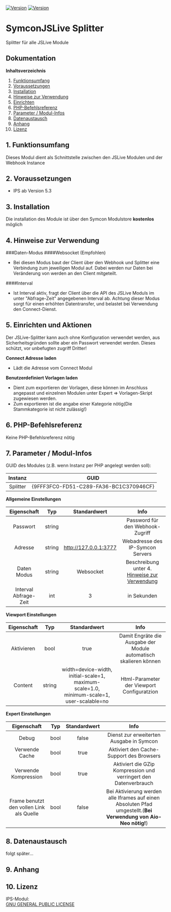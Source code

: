 [![Version](https://img.shields.io/badge/Symcon-PHPModul-red.svg)](https://www.symcon.de/service/dokumentation/entwicklerbereich/sdk-tools/sdk-php/)
[![Version](https://img.shields.io/badge/Symcon%20Version-5.3%20%3E-green.svg)](https://www.symcon.de/forum/threads/30857-IP-Symcon-5-3-%28Stable%29-Changelog)
# SymconJSLive Splitter

Splitter für alle JSLive Module

## Dokumentation

**Inhaltsverzeichnis**

1. [Funktionsumfang](#1-funktionsumfang)
2. [Voraussetzungen](#2-voraussetzungen)
3. [Installation](#3-installation)
4. [Hinweise zur Verwendung](#4-hinweise-zur-verwendung)
5. [Einrichten](#5-einrichten)
6. [PHP-Befehlsreferenz](#6-php-befehlsreferenz)
7. [Parameter / Modul-Infos](#7-parameter--modul-infos)
8. [Datenaustausch](#8-datenaustausch)
9. [Anhang](#9-anhang)
10. [Lizenz](#10-lizenz)

## 1. Funktionsumfang
  Dieses Modul dient als Schnittstelle zwischen den JSLive Modulen und der Webhook Instance

## 2. Voraussetzungen
  - IPS ab Version 5.3

## 3. Installation
   Die installation des Module ist über den Symcon Modulstore **kostenlos** möglich

## 4. Hinweise zur Verwendung

###Daten-Modus
####Websocket (Empfohlen)
- Bei diesen Modus baut der Client über den Webhook und Splitter eine Verbindung zum jeweiligen Modul auf. 
Dabei werden nur Daten bei Veränderung von werden an den Client mitgeteilt.

####Interval
- Ist Interval aktiv, fragt der Client über die API des JSLive Moduls im unter "Abfrage-Zeit" angegebenen Interval ab.
Achtung dieser Modus sorgt für einen erhöhten Datentransfer, und belastet bei Verwendung den Connect-Dienst.

## 5. Einrichten und Aktionen

Der JSLive-Splitter kann auch ohne Konfiguration verwendet werden, aus Sicherheitsgründen sollte aber ein Passwort
verwendet werden. Dieses schützt, vor unbefugten zugriff Dritter!

**Connect Adresse laden**
  - Lädt die Adresse vom Connect Modul

**Benutzerdefiniert Vorlagen laden**
  - Dient zum exportieren der Vorlagen, diese können im Anschluss angepasst und einzelnen Modulen unter 
    Expert => Vorlagen-Skript zugewiesen werden.
  - Zum exportieren ist die angabe einer Kategorie nötig(Die Stammkategorie ist nicht zulässig!)

## 6. PHP-Befehlsreferenz

Keine PHP-Befehlsreferenz nötig

## 7. Parameter / Modul-Infos

GUID des Modules (z.B. wenn Instanz per PHP angelegt werden soll):  

| Instanz           | GUID                                   |
| :---------------: | :------------------------------------: |
| Splitter          | {9FFF3FC0-FD51-C289-FA36-BC1C370946CF} |

**Allgemeine Einstellungen**

| Eigenschaft       | Typ       | Standardwert  | Info                                                                      |
| :---------------: | :-------: | :-----------: | :-----------------------------------------------------------------------: |
| Passwort          | string    |               | Password für den Webhook-Zugriff
| Adresse           | string    | http://127.0.0.1:3777 | Webadresse des IP-Symcon Servers
| Daten Modus       | string    | Websocket     | Beschreibung unter 4. [Hinweise zur Verwendung](#4-hinweise-zur-verwendung)
| Interval Abfrage-Zeit | int       | 3             | in Sekunden

**Viewport Einstellungen**

| Eigenschaft       | Typ       | Standardwert  | Info                                                                      |
| :---------------: | :-------: | :-----------: | :-----------------------------------------------------------------------: |
| Aktivieren        | bool      | true          | Damit Engräte die Ausgabe der Module automatisch skalieren können
| Content           | string    | width=device-width, initial-scale=1, maximum-scale=1.0, minimum-scale=1, user-scalable=no | Html-Parameter der Viewport Configuratzion

**Expert Einstellungen**

| Eigenschaft       | Typ       | Standardwert  | Info                                                                      |
| :---------------: | :-------: | :-----------: | :-----------------------------------------------------------------------: |
| Debug             | bool      | false         | Dienst zur erweiterten Ausgabe in Symcon
| Verwende Cache    | bool      | true          | Aktiviert den Cache-Support des Browsers
| Verwende Kompression | bool   | true          | Aktiviert die GZip Kompression und verringert den Datenverbrauch
| Frame benutzt den vollen Link als Quelle | bool | false | Bei Aktivierung werden alle Iframes auf einen Absoluten Pfad umgestellt.(**Bei Verwendung von Aio-Neo nötig!**)


## 8. Datenaustausch

 folgt später...

## 9. Anhang

## 10. Lizenz

  IPS-Modul:  
  [GNU GENERAL PUBLIC LICENSE](http://www.gnu.org/licenses/)  

